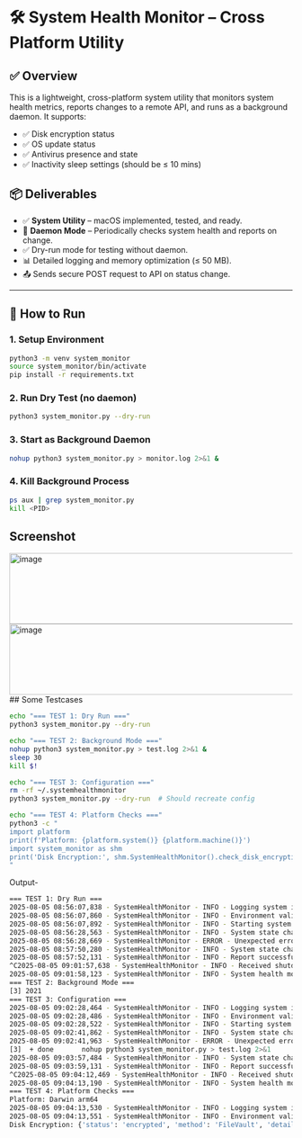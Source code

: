 # 🛠️ System Health Monitor – Cross Platform Utility

## ✅ Overview

This is a lightweight, cross-platform system utility that monitors system health metrics, reports changes to a remote API, and runs as a background daemon. It supports:

- ✅ Disk encryption status
- ✅ OS update status
- ✅ Antivirus presence and state
- ✅ Inactivity sleep settings (should be ≤ 10 mins)

## 📦 Deliverables

- ✅ **System Utility** – macOS implemented, tested, and ready.
- 🔁 **Daemon Mode** – Periodically checks system health and reports on change.
- ✅ Dry-run mode for testing without daemon.
- 📊 Detailed logging and memory optimization (≤ 50 MB).
- 📤 Sends secure POST request to API on status change.

---

## 🚀 How to Run

### 1. Setup Environment

```bash
python3 -m venv system_monitor
source system_monitor/bin/activate
pip install -r requirements.txt
```
### 2. Run Dry Test (no daemon)
```bash
python3 system_monitor.py --dry-run
```
### 3. Start as Background Daemon
```bash
nohup python3 system_monitor.py > monitor.log 2>&1 &
```
### 4. Kill Background Process
```bash
ps aux | grep system_monitor.py
kill <PID>
```
## Screenshot
<img width="877" height="126" alt="image" src="https://github.com/user-attachments/assets/c9b77a93-c565-49a9-a18c-58568ffbc4e1" />
<img width="877" height="126" alt="image" src="https://github.com/user-attachments/assets/bc12c690-8a77-4fd2-8ccc-5aa214f65fd3" />
## Some Testcases

```bash
echo "=== TEST 1: Dry Run ==="
python3 system_monitor.py --dry-run

echo "=== TEST 2: Background Mode ==="
nohup python3 system_monitor.py > test.log 2>&1 &
sleep 30
kill $!

echo "=== TEST 3: Configuration ==="
rm -rf ~/.systemhealthmonitor
python3 system_monitor.py --dry-run  # Should recreate config

echo "=== TEST 4: Platform Checks ==="
python3 -c "
import platform
print(f'Platform: {platform.system()} {platform.machine()}')
import system_monitor as shm
print('Disk Encryption:', shm.SystemHealthMonitor().check_disk_encryption())
"
```
Output-
```bash
=== TEST 1: Dry Run ===
2025-08-05 08:56:07,838 - SystemHealthMonitor - INFO - Logging system initialized
2025-08-05 08:56:07,860 - SystemHealthMonitor - INFO - Environment validation passed
2025-08-05 08:56:07,892 - SystemHealthMonitor - INFO - Starting system health monitor daemon
2025-08-05 08:56:28,563 - SystemHealthMonitor - INFO - System state changed - preparing report
2025-08-05 08:56:28,669 - SystemHealthMonitor - ERROR - Unexpected error in daemon loop: Memory usage exceeded limit: 50.14MB > 50.0MB
2025-08-05 08:57:50,280 - SystemHealthMonitor - INFO - System state changed - preparing report
2025-08-05 08:57:52,131 - SystemHealthMonitor - INFO - Report successfully sent at 2025-08-05T03:27:28.675397
^C2025-08-05 09:01:57,638 - SystemHealthMonitor - INFO - Received shutdown signal 2
2025-08-05 09:01:58,123 - SystemHealthMonitor - INFO - System health monitor daemon stopped
=== TEST 2: Background Mode ===
[3] 2021
=== TEST 3: Configuration ===
2025-08-05 09:02:28,464 - SystemHealthMonitor - INFO - Logging system initialized
2025-08-05 09:02:28,486 - SystemHealthMonitor - INFO - Environment validation passed
2025-08-05 09:02:28,522 - SystemHealthMonitor - INFO - Starting system health monitor daemon
2025-08-05 09:02:41,862 - SystemHealthMonitor - INFO - System state changed - preparing report
2025-08-05 09:02:41,963 - SystemHealthMonitor - ERROR - Unexpected error in daemon loop: Memory usage exceeded limit: 50.19MB > 50.0MB
[3]  + done       nohup python3 system_monitor.py > test.log 2>&1
2025-08-05 09:03:57,484 - SystemHealthMonitor - INFO - System state changed - preparing report
2025-08-05 09:03:59,131 - SystemHealthMonitor - INFO - Report successfully sent at 2025-08-05T03:33:41.969138
^C2025-08-05 09:04:12,469 - SystemHealthMonitor - INFO - Received shutdown signal 2
2025-08-05 09:04:13,190 - SystemHealthMonitor - INFO - System health monitor daemon stopped
=== TEST 4: Platform Checks ===
Platform: Darwin arm64
2025-08-05 09:04:13,530 - SystemHealthMonitor - INFO - Logging system initialized
2025-08-05 09:04:13,551 - SystemHealthMonitor - INFO - Environment validation passed
Disk Encryption: {'status': 'encrypted', 'method': 'FileVault', 'details': {}, 'mounted_volumes': {'/': {'device': '/dev/disk3s1s1', 'mountpoint': '/', 'fstype': 'apfs', 'encrypted': 'unknown'}, '/dev': {'device': 'devfs', 'mountpoint': '/dev', 'fstype': 'devfs', 'encrypted': 'unknown'}, '/System/Volumes/VM': {'device': '/dev/disk3s6', 'mountpoint': '/System/Volumes/VM', 'fstype': 'apfs', 'encrypted': 'unknown'}, '/System/Volumes/Preboot': {'device': '/dev/disk3s2', 'mountpoint': '/System/Volumes/Preboot', 'fstype': 'apfs', 'encrypted': 'unknown'}, '/System/Volumes/Update': {'device': '/dev/disk3s4', 'mountpoint': '/System/Volumes/Update', 'fstype': 'apfs', 'encrypted': 'unknown'}, '/System/Volumes/xarts': {'device': '/dev/disk1s2', 'mountpoint': '/System/Volumes/xarts', 'fstype': 'apfs', 'encrypted': 'unknown'}, '/System/Volumes/iSCPreboot': {'device': '/dev/disk1s1', 'mountpoint': '/System/Volumes/iSCPreboot', 'fstype': 'apfs', 'encrypted': 'unknown'}, '/System/Volumes/Hardware': {'device': '/dev/disk1s3', 'mountpoint': '/System/Volumes/Hardware', 'fstype': 'apfs', 'encrypted': 'unknown'}, '/System/Volumes/Data': {'device': '/dev/disk3s5', 'mountpoint': '/System/Volumes/Data', 'fstype': 'apfs', 'encrypted': 'unknown'}, '/System/Volumes/Data/home': {'device': 'map auto_home', 'mountpoint': '/System/Volumes/Data/home', 'fstype': 'autofs', 'encrypted': 'unknown'}, '/private/var/folders/0t/9zcslybd245347xsx20362700000gn/T/AppTranslocation/751E71AB-E020-4BB5-B15B-9B92E0D026EC': {'device': '/Users/apoorva/Downloads/Visual Studio Code.app', 'mountpoint': '/private/var/folders/0t/9zcslybd245347xsx20362700000gn/T/AppTranslocation/751E71AB-E020-4BB5-B15B-9B92E0D026EC', 'fstype': 'nullfs', 'encrypted': 'unknown'}}}

```
